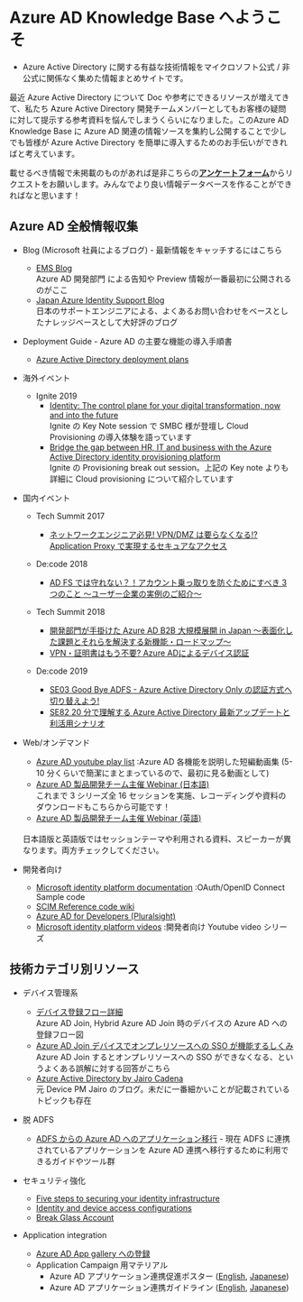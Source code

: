 # Azure AD Knowledge Base へようこそ
- Azure Active Directory に関する有益な技術情報をマイクロソフト公式 / 非公式に関係なく集めた情報まとめサイトです。<br>

最近 Azure Active Directory について Doc や参考にできるリソースが増えてきて、私たち Azure Active Directory 開発チームメンバーとしてもお客様の疑問に対して提示する参考資料を悩んでしまうくらいになりました。このAzure AD Knowledge Base に Azure AD 関連の情報ソースを集約し公開することで少しでも皆様が Azure Active Directory を簡単に導入するためのお手伝いができればと考えています。

載せるべき情報で未掲載のものがあれば是非こちらの[**アンケートフォーム**](https://forms.office.com/Pages/ResponsePage.aspx?id=v4j5cvGGr0GRqy180BHbR0c2zLzd505PpWCpBKbso6xUQ09LWjBPN09SMUs1SEdTOUpFM0EwMU1UQi4u)からリクエストをお願いします。みんなでより良い情報データベースを作ることができればなと思います！



## Azure AD 全般情報収集
-	Blog (Microsoft 社員によるブログ) - 最新情報をキャッチするにはこちら
    - [EMS Blog](https://cloudblogs.microsoft.com/enterprisemobility/) <br> Azure AD 開発部門 による告知や Preview 情報が一番最初に公開されるのがここ
    - [Japan Azure Identity Support Blog ](https://blogs.technet.microsoft.com/jpazureid/) <br> 日本のサポートエンジニアによる、よくあるお問い合わせをベースとしたナレッジベースとして大好評のブログ

-	Deployment Guide - Azure AD の主要な機能の導入手順書
    - [Azure Active Directory deployment plans](http://aka.ms/deploymentplans)

-	海外イベント
    - Ignite 2019
        - [Identity: The control plane for your digital transformation, now and into the future](https://myignite.techcommunity.microsoft.com/sessions/87373?source=sessions) <br>
        Ignite の Key Note session で SMBC 様が登壇し Cloud Provisioning の導入体験を語っています
        - [Bridge the gap between HR, IT and business with the Azure Active Directory identity provisioning platform](https://myignite.techcommunity.microsoft.com/sessions/81726?source=sessions) <br>
        Ignite の Provisioning break out session。上記の Key note よりも詳細に Cloud provisioning について紹介しています
    
-	国内イベント
    - Tech Summit 2017
        - [ネットワークエンジニア必見! VPN/DMZ は要らなくなる!? Application Proxy で実現するセキュアなアクセス](https://info.microsoft.com/JA-SCRTY-CNTNT-FY18-11Nov-18-Networkengineer-MGC0001441_01Registration-ForminBody.html)
    - De:code 2018
        - [AD FS では守れない？！アカウント乗っ取りを防ぐためにすべき 3 つのこと ～ユーザー企業の実例のご紹介～](https://youtu.be/g2mB_EKqi-g)
    - Tech Summit 2018
        - [開発部門が手掛けた Azure AD B2B 大規模展開 in Japan ～表面化した課題とそれらを解決する新機能・ロードマップ～](https://youtu.be/pHs0eQaicM4)
        - [VPN・証明書はもう不要? Azure ADによるデバイス認証](https://youtu.be/pfExM8YB7c0)

    - De:code 2019
        - [SE03 Good Bye ADFS - Azure Active Directory Only の認証方式へ切り替えよう!](https://www.youtube.com/watch?v=o_MCm_0n2Jo&list=PLWtNmdzETm6ZAnpniNHh6NwLVGfp77ifn&index=2&t=1s)
        - [SE82 20 分で理解する Azure Active Directory 最新アップデートと利活用シナリオ](https://www.youtube.com/watch?v=ypFr77WlJ3M&list=PLWtNmdzETm6ZAnpniNHh6NwLVGfp77ifn&index=3&t=0s)

-	Web/オンデマンド
    - [Azure AD youtube play list](https://www.youtube.com/playlist?list=PLLasX02E8BPBm1xNMRdvP6GtA6otQUqp0)  :Azure AD 各機能を説明した短編動画集 (5-10 分くらいで簡潔にまとまっているので、最初に見る動画として)
    - [Azure AD 製品開発チーム主催 Webinar (日本語)](http://aka.ms/azureadwebinar) <br> これまで 3 シリーズ全 16 セッションを実施、レコーディングや資料のダウンロードもこちらから可能です！
    - [Azure AD 製品開発チーム主催 Webinar (英語)](https://info.microsoft.com/AADP-Webinar-CLE_AADP-Main-Landing-Page.html?ls=Email)
    <br>
    日本語版と英語版ではセッションテーマや利用される資料、スピーカーが異なります。両方チェックしてください。
-  開発者向け
    - [Microsoft identity platform documentation](aka.ms/aaddev) :OAuth/OpenID Connect Sample code
    - [SCIM Reference code wiki](https://github.com/AzureAD/SCIMReferenceCode/wiki)
    - [Azure AD for Developers (Pluralsight)](https://www.pluralsight.com/courses/azure-active-directory-developers)
    - [Microsoft identity platform videos](https://www.pluralsight.com/courses/azure-active-directory-developers)  :開発者向け Youtube video シリーズ


## 技術カテゴリ別リソース
- デバイス管理系
    - [デバイス登録フロー詳細](https://docs.microsoft.com/en-us/windows/security/identity-protection/hello-for-business/hello-how-it-works-device-registration) <br> Azure AD Join, Hybrid Azure AD Join 時のデバイスの Azure AD への登録フロー図
    - [Azure AD Join デバイスでオンプレリソースへの SSO が機能するしくみ](https://docs.microsoft.com/ja-jp/azure/active-directory/devices/azuread-join-sso) <br> Azure AD Join するとオンプレリソースへの SSO ができなくなる、というよくある誤解に対する回答がこちら
    - [Azure Active Directory by Jairo Cadena](https://jairocadena.com/) <br> 元 Device PM Jairo のブログ。未だに一番細かいことが記載されているトピックも存在

- 脱 ADFS
    - [ADFS からの Azure AD へのアプリケーション移行](aka.ms/migrateapps) - 現在 ADFS に連携されているアプリケーションを Azure AD 連携へ移行するために利用できるガイドやツール群

- セキュリティ強化
    - [Five steps to securing your identity infrastructure](https://aka.ms/securitysteps)
    - [Identity and device access configurations](http://aka.ms/m365goldenconfig)
    - [Break Glass Account](aka.ms/breakglass)

- Application integration
    - [Azure AD App gallery への登録](https://docs.microsoft.com/ja-jp/azure/active-directory/develop/howto-app-gallery-listing)
    - Application Campaign 用マテリアル
        - Azure AD アプリケーション連携促進ポスター ([English](aka.ms/AppOnePager), [Japanese](aka.ms/AppOnePagerja))
        - Azure AD アプリケーション連携ガイドライン ([English](Aka.ms/AppGuideline), [Japanese](Aka.ms/AppGuidelineja))

